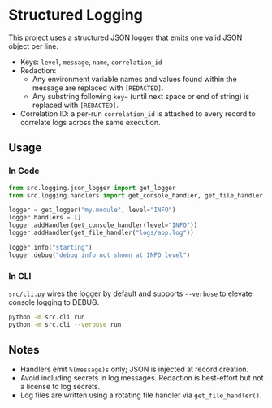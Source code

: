 # Structured Logging

This project uses a structured JSON logger that emits one valid JSON object per line.

- Keys: `level`, `message`, `name`, `correlation_id`
- Redaction:
  - Any environment variable names and values found within the message are replaced with `[REDACTED]`.
  - Any substring following `key=` (until next space or end of string) is replaced with `[REDACTED]`.
- Correlation ID: a per-run `correlation_id` is attached to every record to correlate logs across the same execution.

## Usage

### In Code

```python
from src.logging.json_logger import get_logger
from src.logging.handlers import get_console_handler, get_file_handler

logger = get_logger("my.module", level="INFO")
logger.handlers = []
logger.addHandler(get_console_handler(level="INFO"))
logger.addHandler(get_file_handler("logs/app.log"))

logger.info("starting")
logger.debug("debug info not shown at INFO level")
```

### In CLI

`src/cli.py` wires the logger by default and supports `--verbose` to elevate console logging to DEBUG.

```bash
python -m src.cli run
python -m src.cli --verbose run
```

## Notes

- Handlers emit `%(message)s` only; JSON is injected at record creation.
- Avoid including secrets in log messages. Redaction is best-effort but not a license to log secrets.
- Log files are written using a rotating file handler via `get_file_handler()`.
